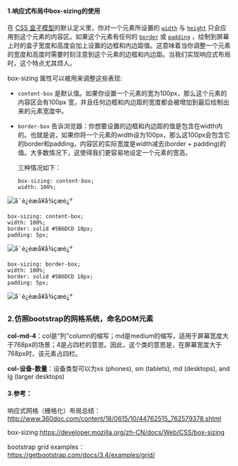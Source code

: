 #### 1.响应式布局中box-sizing的使用

在 [CSS 盒子模型](https://developer.mozilla.org/en-US/docs/CSS/Box_model)的默认定义里，你对一个元素所设置的 [`width`](https://developer.mozilla.org/zh-CN/docs/Web/CSS/width) 与 [`height`](https://developer.mozilla.org/zh-CN/docs/Web/CSS/height) 只会应用到这个元素的内容区。如果这个元素有任何的 [`border`](https://developer.mozilla.org/zh-CN/docs/Web/CSS/border) 或 [`padding`](https://developer.mozilla.org/zh-CN/docs/Web/CSS/padding) ，绘制到屏幕上时的盒子宽度和高度会加上设置的边框和内边距值。这意味着当你调整一个元素的宽度和高度时需要时刻注意到这个元素的边框和内边距。当我们实现响应式布局时，这个特点尤其烦人。

box-sizing 属性可以被用来调整这些表现:

- `content-box`  是默认值。如果你设置一个元素的宽为100px，那么这个元素的内容区会有100px 宽，并且任何边框和内边距的宽度都会被增加到最后绘制出来的元素宽度中。

- `border-box` 告诉浏览器：你想要设置的边框和内边距的值是包含在width内的。也就是说，如果你将一个元素的width设为100px，那么这100px会包含它的border和padding，内容区的实际宽度是width减去(border + padding)的值。大多数情况下，这使得我们更容易地设定一个元素的宽高。

  三种情况如下：

  ```
  box-sizing: content-box;
  width: 100%;
  ```

![å¨è¿éæå¥å¾çæè¿°](https://img-blog.csdnimg.cn/20190913161718269.png)

```
box-sizing: content-box;
width: 100%;
border: solid #5B6DCD 10px;
padding: 5px;
```

![å¨è¿éæå¥å¾çæè¿°](https://img-blog.csdnimg.cn/20190913161818511.png)

```
box-sizing: border-box;
width: 100%;
border: solid #5B6DCD 10px;
padding: 5px;
```

![å¨è¿éæå¥å¾çæè¿°](https://img-blog.csdnimg.cn/20190913161834455.png)

### 2.仿照bootstrap的网格系统，命名DOM元素

**col-md-4**：col是“列”column的缩写；md是medium的缩写，适用于屏幕宽度大于768px的场景；4是占四栏的意思。因此，这个类的意思是，在屏幕宽度大于768px时，该元素占四栏。

**col-设备-数量**：设备类型可以为xs (phones), sm (tablets), md (desktops), and lg (larger desktops)

#### 3.参考：

响应式网格（栅格化）布局总结：http://www.360doc.com/content/18/0615/10/44762515_762579378.shtml

box-sizing:https://developer.mozilla.org/zh-CN/docs/Web/CSS/box-sizing

bootstrap grid examples：https://getbootstrap.com/docs/3.4/examples/grid/

